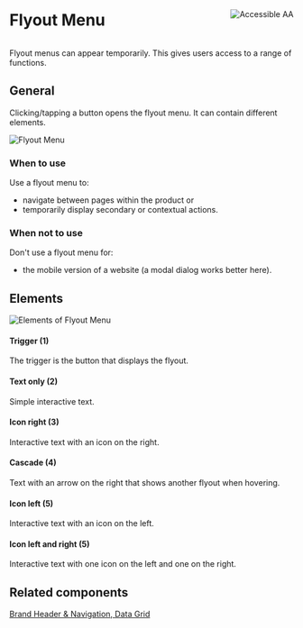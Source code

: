 <div style="display: inline-flex; align-items: center; justify-content: space-between; width: 100%;">
    <h1>Flyout Menu</h1>
    <img src="assets/aa.png" alt="Accessible AA" />
</div>

Flyout menus can appear temporarily. This gives users access to a range of functions.

## General

Clicking/tapping a button opens the flyout menu. It can contain different elements.

![Flyout Menu](assets/3_components/flyout-menu/Flyout_Menu.png)

### When to use

Use a flyout menu to:

- navigate between pages within the product or
- temporarily display secondary or contextual actions.

### When not to use

Don't use a flyout menu for:

- the mobile version of a website (a modal dialog works better here).

## Elements

![Elements of Flyout Menu](assets/3_components/flyout-menu/Flyout_Menu_Elements.png)

#### Trigger (1)

The trigger is the button that displays the flyout.

#### Text only (2)

Simple interactive text.

#### Icon right (3)

Interactive text with an icon on the right.

#### Cascade (4)

Text with an arrow on the right that shows another flyout when hovering.

#### Icon left (5)

Interactive text with an icon on the left.

#### Icon left and right (5)

Interactive text with one icon on the left and one on the right.

## Related components

[Brand Header & Navigation, ](?path=/story/components-brand-header-navigation)
[Data Grid](?path=/story/beta-components-data-grid)
